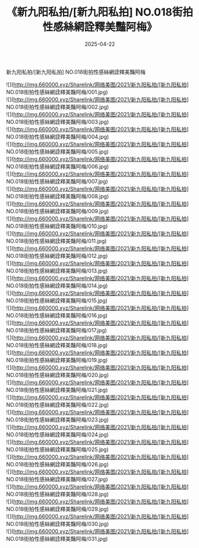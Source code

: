 ﻿---
layout: post
title:  《新九阳私拍/[新九阳私拍] NO.018街拍性感絲網詮釋美豔阿梅》
date:   2025-04-22
img: http://img.660000.xyz/Sharelink/网络美图/2021/新九阳私拍/[新九阳私拍] NO.018街拍性感絲網詮釋美豔阿梅/000.jpg
categories: [美女, 清纯, 唯美]
---

新九阳私拍/[新九阳私拍] NO.018街拍性感絲網詮釋美豔阿梅

 ![](http://img.660000.xyz/Sharelink/网络美图/2021/新九阳私拍/[新九阳私拍] NO.018街拍性感絲網詮釋美豔阿梅/001.jpg) <br>![](http://img.660000.xyz/Sharelink/网络美图/2021/新九阳私拍/[新九阳私拍] NO.018街拍性感絲網詮釋美豔阿梅/002.jpg) <br>![](http://img.660000.xyz/Sharelink/网络美图/2021/新九阳私拍/[新九阳私拍] NO.018街拍性感絲網詮釋美豔阿梅/003.jpg) <br>![](http://img.660000.xyz/Sharelink/网络美图/2021/新九阳私拍/[新九阳私拍] NO.018街拍性感絲網詮釋美豔阿梅/004.jpg) <br>![](http://img.660000.xyz/Sharelink/网络美图/2021/新九阳私拍/[新九阳私拍] NO.018街拍性感絲網詮釋美豔阿梅/005.jpg) <br>![](http://img.660000.xyz/Sharelink/网络美图/2021/新九阳私拍/[新九阳私拍] NO.018街拍性感絲網詮釋美豔阿梅/006.jpg) <br>![](http://img.660000.xyz/Sharelink/网络美图/2021/新九阳私拍/[新九阳私拍] NO.018街拍性感絲網詮釋美豔阿梅/007.jpg) <br>![](http://img.660000.xyz/Sharelink/网络美图/2021/新九阳私拍/[新九阳私拍] NO.018街拍性感絲網詮釋美豔阿梅/008.jpg) <br>![](http://img.660000.xyz/Sharelink/网络美图/2021/新九阳私拍/[新九阳私拍] NO.018街拍性感絲網詮釋美豔阿梅/009.jpg) <br>![](http://img.660000.xyz/Sharelink/网络美图/2021/新九阳私拍/[新九阳私拍] NO.018街拍性感絲網詮釋美豔阿梅/010.jpg) <br>![](http://img.660000.xyz/Sharelink/网络美图/2021/新九阳私拍/[新九阳私拍] NO.018街拍性感絲網詮釋美豔阿梅/011.jpg) <br>![](http://img.660000.xyz/Sharelink/网络美图/2021/新九阳私拍/[新九阳私拍] NO.018街拍性感絲網詮釋美豔阿梅/012.jpg) <br>![](http://img.660000.xyz/Sharelink/网络美图/2021/新九阳私拍/[新九阳私拍] NO.018街拍性感絲網詮釋美豔阿梅/013.jpg) <br>![](http://img.660000.xyz/Sharelink/网络美图/2021/新九阳私拍/[新九阳私拍] NO.018街拍性感絲網詮釋美豔阿梅/014.jpg) <br>![](http://img.660000.xyz/Sharelink/网络美图/2021/新九阳私拍/[新九阳私拍] NO.018街拍性感絲網詮釋美豔阿梅/015.jpg) <br>![](http://img.660000.xyz/Sharelink/网络美图/2021/新九阳私拍/[新九阳私拍] NO.018街拍性感絲網詮釋美豔阿梅/016.jpg) <br>![](http://img.660000.xyz/Sharelink/网络美图/2021/新九阳私拍/[新九阳私拍] NO.018街拍性感絲網詮釋美豔阿梅/017.jpg) <br>![](http://img.660000.xyz/Sharelink/网络美图/2021/新九阳私拍/[新九阳私拍] NO.018街拍性感絲網詮釋美豔阿梅/018.jpg) <br>![](http://img.660000.xyz/Sharelink/网络美图/2021/新九阳私拍/[新九阳私拍] NO.018街拍性感絲網詮釋美豔阿梅/019.jpg) <br>![](http://img.660000.xyz/Sharelink/网络美图/2021/新九阳私拍/[新九阳私拍] NO.018街拍性感絲網詮釋美豔阿梅/020.jpg) <br>![](http://img.660000.xyz/Sharelink/网络美图/2021/新九阳私拍/[新九阳私拍] NO.018街拍性感絲網詮釋美豔阿梅/021.jpg) <br>![](http://img.660000.xyz/Sharelink/网络美图/2021/新九阳私拍/[新九阳私拍] NO.018街拍性感絲網詮釋美豔阿梅/022.jpg) <br>![](http://img.660000.xyz/Sharelink/网络美图/2021/新九阳私拍/[新九阳私拍] NO.018街拍性感絲網詮釋美豔阿梅/023.jpg) <br>![](http://img.660000.xyz/Sharelink/网络美图/2021/新九阳私拍/[新九阳私拍] NO.018街拍性感絲網詮釋美豔阿梅/024.jpg) <br>![](http://img.660000.xyz/Sharelink/网络美图/2021/新九阳私拍/[新九阳私拍] NO.018街拍性感絲網詮釋美豔阿梅/025.jpg) <br>![](http://img.660000.xyz/Sharelink/网络美图/2021/新九阳私拍/[新九阳私拍] NO.018街拍性感絲網詮釋美豔阿梅/026.jpg) <br>![](http://img.660000.xyz/Sharelink/网络美图/2021/新九阳私拍/[新九阳私拍] NO.018街拍性感絲網詮釋美豔阿梅/027.jpg) <br>![](http://img.660000.xyz/Sharelink/网络美图/2021/新九阳私拍/[新九阳私拍] NO.018街拍性感絲網詮釋美豔阿梅/028.jpg) <br>![](http://img.660000.xyz/Sharelink/网络美图/2021/新九阳私拍/[新九阳私拍] NO.018街拍性感絲網詮釋美豔阿梅/029.jpg) <br>![](http://img.660000.xyz/Sharelink/网络美图/2021/新九阳私拍/[新九阳私拍] NO.018街拍性感絲網詮釋美豔阿梅/030.jpg) <br>![](http://img.660000.xyz/Sharelink/网络美图/2021/新九阳私拍/[新九阳私拍] NO.018街拍性感絲網詮釋美豔阿梅/031.jpg) <br>
